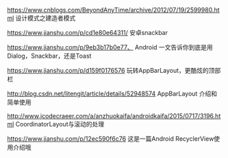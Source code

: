 https://www.cnblogs.com/BeyondAnyTime/archive/2012/07/19/2599980.html
设计模式之建造者模式

https://www.jianshu.com/p/cd1e80e64311/
安卓snackbar

https://www.jianshu.com/p/9eb3b17b0e77、
Android 一文告诉你到底是用Dialog，Snackbar，还是Toast

https://www.jianshu.com/p/d159f0176576
玩转AppBarLayout，更酷炫的顶部栏

http://blog.csdn.net/litengit/article/details/52948574
AppBarLayout 介绍和简单使用

http://www.jcodecraeer.com/a/anzhuokaifa/androidkaifa/2015/0717/3196.html
CoordinatorLayout与滚动的处理

https://www.jianshu.com/p/12ec590f6c76
这是一篇Android RecyclerView使用介绍哦
